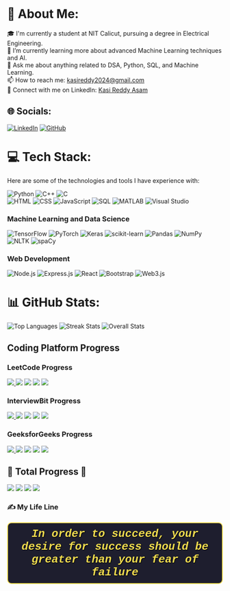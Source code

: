 # 💫 About Me:
🎓 I'm currently a student at NIT Calicut, pursuing a degree in Electrical Engineering.<br>
🌱 I’m currently learning more about advanced Machine Learning techniques and AI.<br>
💬 Ask me about anything related to DSA, Python, SQL, and Machine Learning.<br>
📫 How to reach me: [kasireddy2024@gmail.com](mailto:kasireddy2024@gmail.com)<br>
🔗 Connect with me on LinkedIn: [Kasi Reddy Asam](https://www.linkedin.com/in/kasireddy-asam-bb8038283/)

## 🌐 Socials:
[![LinkedIn](https://img.shields.io/badge/LinkedIn-%230077B5.svg?logo=LinkedIn&logoColor=white)](https://www.linkedin.com/in/kasireddy-asam-bb8038283/) [![GitHub](https://img.shields.io/badge/GitHub-%23121011.svg?logo=GitHub&logoColor=white)](https://github.com/kasireddyasam)

# 💻 Tech Stack:
Here are some of the technologies and tools I have experience with:

![Python](https://img.shields.io/badge/python-3670A0?style=for-the-badge&logo=python&logoColor=ffdd54) 
![C++](https://img.shields.io/badge/c++-%2300599C.svg?style=for-the-badge&logo=c%2B%2B&logoColor=white) 
![C](https://img.shields.io/badge/c-%2300599C.svg?style=for-the-badge&logo=c&logoColor=white)  
![HTML](https://img.shields.io/badge/HTML-%23E34F26.svg?style=for-the-badge&logo=html5&logoColor=white) 
![CSS](https://img.shields.io/badge/CSS-%231572B6.svg?style=for-the-badge&logo=css3&logoColor=white) 
![JavaScript](https://img.shields.io/badge/JavaScript-%23323330.svg?style=for-the-badge&logo=javascript&logoColor=%23F7DF1E) 
![SQL](https://img.shields.io/badge/SQL-%2300f.svg?style=for-the-badge&logo=mysql&logoColor=white) 
![MATLAB](https://img.shields.io/badge/MATLAB-%23E4405F.svg?style=for-the-badge&logo=MATLAB&logoColor=white) 
![Visual Studio](https://img.shields.io/badge/Visual%20Studio-%235C2D91.svg?style=for-the-badge&logo=visual%20studio&logoColor=white) 
### Machine Learning and Data Science

![TensorFlow](https://img.shields.io/badge/TensorFlow-%23FF6F00.svg?style=for-the-badge&logo=TensorFlow&logoColor=white)
![PyTorch](https://img.shields.io/badge/PyTorch-%23EE4C2C.svg?style=for-the-badge&logo=PyTorch&logoColor=white)
![Keras](https://img.shields.io/badge/Keras-%23D00000.svg?style=for-the-badge&logo=Keras&logoColor=white)
![scikit-learn](https://img.shields.io/badge/scikit--learn-%23F7931E.svg?style=for-the-badge&logo=scikit-learn&logoColor=white)
![Pandas](https://img.shields.io/badge/pandas-%23150458.svg?style=for-the-badge&logo=pandas&logoColor=white)
![NumPy](https://img.shields.io/badge/numpy-%23013243.svg?style=for-the-badge&logo=numpy&logoColor=white)
![NLTK](https://img.shields.io/badge/NLTK-%23d3b4d2.svg?style=for-the-badge&logo=Natural%20Language%20Toolkit&logoColor=white)
![spaCy](https://img.shields.io/badge/spaCy-%2306A77D.svg?style=for-the-badge&logo=spaCy&logoColor=white)
### Web Development

![Node.js](https://img.shields.io/badge/Node.js-43853D?style=for-the-badge&logo=node.js&logoColor=white) 
![Express.js](https://img.shields.io/badge/Express.js-%23404d59.svg?style=for-the-badge&logo=express&logoColor=%2361DAFB) 
![React](https://img.shields.io/badge/React-%2320232a.svg?style=for-the-badge&logo=react&logoColor=%2361DAFB) 
![Bootstrap](https://img.shields.io/badge/Bootstrap-%23563D7C.svg?style=for-the-badge&logo=bootstrap&logoColor=white) 
![Web3.js](https://img.shields.io/badge/Web3.js-F16822?style=for-the-badge&logo=web3.js&logoColor=white)



# 📊 GitHub Stats:
![Top Languages](https://github-readme-stats.vercel.app/api/top-langs/?username=kasireddyasam&theme=dark&hide_border=false)
![Streak Stats](https://github-readme-streak-stats.herokuapp.com/?user=kasireddyasam&theme=dark&hide_border=false)
![Overall Stats](https://github-readme-stats.vercel.app/api?username=kasireddyasam&theme=dark&hide_border=false&include_all_commits=true&count_private=true)

## Coding Platform Progress

### LeetCode Progress
<p>
  <a href="https://leetcode.com/u/kasireddy_13177/" target="_blank">
    <img src="https://img.shields.io/badge/LeetCode-Profile-brightgreen?style=for-the-badge">
  </a>
  <img src="https://img.shields.io/badge/Easy-131-green?style=for-the-badge">
  <img src="https://img.shields.io/badge/Medium-193-yellow?style=for-the-badge">
  <img src="https://img.shields.io/badge/Hard-38-red?style=for-the-badge">
  <img src="https://img.shields.io/badge/Total-362-blue?style=for-the-badge">
</p>

### InterviewBit Progress
<p>
  <a href="https://www.interviewbit.com/profile/kasireddy-asam/" target="_blank">
    <img src="https://img.shields.io/badge/InterviewBit-Profile-brightgreen?style=for-the-badge">
  </a>
  <img src="https://img.shields.io/badge/Easy-57-green?style=for-the-badge">
  <img src="https://img.shields.io/badge/Medium-63-yellow?style=for-the-badge">
  <img src="https://img.shields.io/badge/Hard-7-red?style=for-the-badge">
  <img src="https://img.shields.io/badge/Total-127-blue?style=for-the-badge">
</p>

### GeeksforGeeks Progress
<p>
  <a href="https://www.geeksforgeeks.org/user/kasireddyasam13177/" target="_blank">
    <img src="https://img.shields.io/badge/GeeksforGeeks-Profile-brightgreen?style=for-the-badge">
  </a>
  <img src="https://img.shields.io/badge/Easy-16-green?style=for-the-badge">
  <img src="https://img.shields.io/badge/Medium-29-yellow?style=for-the-badge">
  <img src="https://img.shields.io/badge/Hard-1-red?style=for-the-badge">
  <img src="https://img.shields.io/badge/Total-46-blue?style=for-the-badge">
</p>

## 🚀 Total Progress 🚀
<p>
  <img src="https://img.shields.io/badge/Easy-205-2E8B57?style=for-the-badge">
  <img src="https://img.shields.io/badge/Medium-276-FFD700?style=for-the-badge">
  <img src="https://img.shields.io/badge/Hard-45-DC143C?style=for-the-badge">
  <img src="https://img.shields.io/badge/Total-526-1E90FF?style=for-the-badge">
</p>



### ✍ My Life Line

<div style="font-family: 'Courier New', Courier, monospace; font-size: 26px; color: #f0db4f; text-align: center; margin-top: 20px; padding: 10px; border: 2px solid #f0db4f; border-radius: 10px; background-color: #1e1e2e; font-style: italic; text-shadow: 1px 1px 2px #000;">
    <em><strong>In order to succeed, your desire for success should be greater than your fear of failure</strong></em>
</div>







